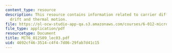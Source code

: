 ```yaml
---
content_type: resource
description: This resource contains information related to carrier diffusion, carrier
  drift and thermal motion.
file: https://ol-ocw-studio-app-qa.s3.amazonaws.com/courses/6-012-microelectronic-devices-and-circuits-spring-2009/4692cf463514c4f47d8629fab7d41c15_MIT6_012S09_lec03.pdf
file_type: application/pdf
resourcetype: Document
title: MIT6_012S09_lec03.pdf
uid: 4692cf46-3514-c4f4-7d86-29fab7d41c15
---
```

